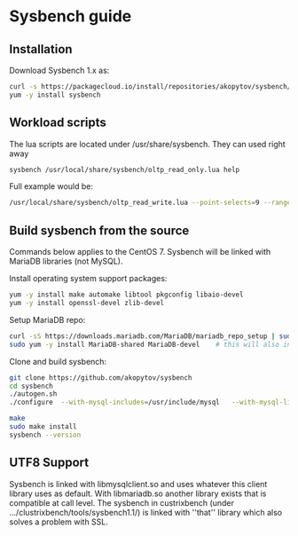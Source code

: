 # Sysbench guide

## Installation

Download Sysbench 1.x as:

```bash
curl -s https://packagecloud.io/install/repositories/akopytov/sysbench/script.rpm.sh | sudo bash
yum -y install sysbench
```

## Workload scripts

The lua scripts are located under /usr/share/sysbench. They can used right away

```bash
sysbench /usr/local/share/sysbench/oltp_read_only.lua help
```

Full example would be:

```bash
/usr/local/share/sysbench/oltp_read_write.lua --point-selects=9 --range-selects=false --index-updates=0 --non-index-updates=1 --delete-inserts=0 --rand-type=uniform --report-interval=10 --tables=10 --table-size=1000000 --time=120 --histogram --mysql-db=sysbench --db-driver=mysql --mysql-host=yang02f --mysql-user=cbench --mysql-password=Ma49DB4F#+Pa13w0rd --mysql-port=3306 --threads=8 --rand-seed=2469134 run
```

## Build sysbench from the source

Commands below applies to the CentOS 7. Sysbench will be linked with MariaDB libraries (not MySQL).

Install operating system support packages:

```bash
yum -y install make automake libtool pkgconfig libaio-devel
yum -y install openssl-devel zlib-devel
```

Setup MariaDB repo:

```bash
curl -sS https://downloads.mariadb.com/MariaDB/mariadb_repo_setup | sudo bash
sudo yum -y install MariaDB-shared MariaDB-devel    # this will also install MariaDB-client MariaDB-common
```

Clone and build sysbench:

```bash
git clone https://github.com/akopytov/sysbench
cd sysbench
./autogen.sh
./configure  --with-mysql-includes=/usr/include/mysql   --with-mysql-libs=/usr/lib64/ --disable-shared --enable-static

make
sudo make install
sysbench --version
```

## UTF8 Support

Sysbench is linked with libmysqlclient.so and uses whatever this client library uses as default.
With libmariadb.so another library exists that is compatible at call level. The sysbench
in custrixbench (under .../clustrixbench/tools/sysbench1.1/) is linked with ''that'' library
which also solves a problem with SSL.
